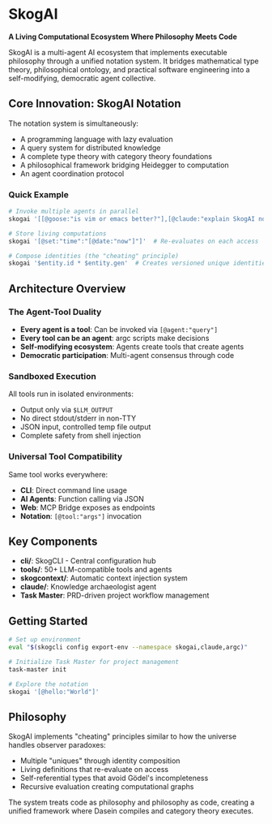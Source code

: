# SkogAI

**A Living Computational Ecosystem Where Philosophy Meets Code**

SkogAI is a multi-agent AI ecosystem that implements executable philosophy through a unified notation system. It bridges mathematical type theory, philosophical ontology, and practical software engineering into a self-modifying, democratic agent collective.

## Core Innovation: SkogAI Notation

The notation system is simultaneously:
- A programming language with lazy evaluation
- A query system for distributed knowledge
- A complete type theory with category theory foundations
- A philosophical framework bridging Heidegger to computation
- An agent coordination protocol

### Quick Example
```bash
# Invoke multiple agents in parallel
skogai '[[@goose:"is vim or emacs better?"],[@claude:"explain SkogAI notation"]]'

# Store living computations
skogai '[@set:"time":"[@date:"now"]"]'  # Re-evaluates on each access

# Compose identities (the "cheating" principle)
skogai '$entity.id * $entity.gen'  # Creates versioned unique identities
```

## Architecture Overview

### The Agent-Tool Duality
- **Every agent is a tool**: Can be invoked via `[@agent:"query"]`
- **Every tool can be an agent**: argc scripts make decisions
- **Self-modifying ecosystem**: Agents create tools that create agents
- **Democratic participation**: Multi-agent consensus through code

### Sandboxed Execution
All tools run in isolated environments:
- Output only via `$LLM_OUTPUT` 
- No direct stdout/stderr in non-TTY
- JSON input, controlled temp file output
- Complete safety from shell injection

### Universal Tool Compatibility
Same tool works everywhere:
- **CLI**: Direct command line usage
- **AI Agents**: Function calling via JSON
- **Web**: MCP Bridge exposes as endpoints
- **Notation**: `[@tool:"args"]` invocation

## Key Components

- **cli/**: SkogCLI - Central configuration hub
- **tools/**: 50+ LLM-compatible tools and agents
- **skogcontext/**: Automatic context injection system
- **claude/**: Knowledge archaeologist agent
- **Task Master**: PRD-driven project workflow management

## Getting Started

```bash
# Set up environment
eval "$(skogcli config export-env --namespace skogai,claude,argc)"

# Initialize Task Master for project management
task-master init

# Explore the notation
skogai '[@hello:"World"]'
```

## Philosophy

SkogAI implements "cheating" principles similar to how the universe handles observer paradoxes:
- Multiple "uniques" through identity composition
- Living definitions that re-evaluate on access
- Self-referential types that avoid Gödel's incompleteness
- Recursive evaluation creating computational graphs

The system treats code as philosophy and philosophy as code, creating a unified framework where Dasein compiles and category theory executes.
